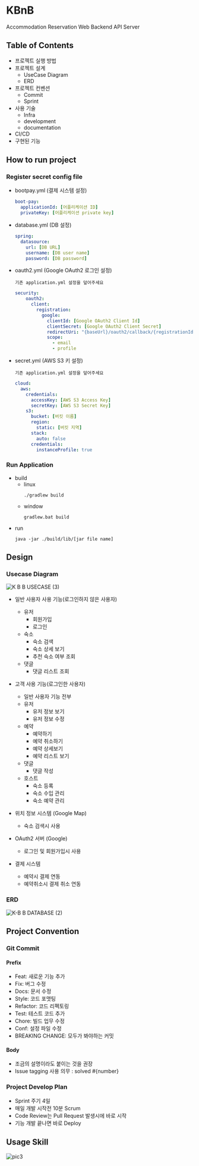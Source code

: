 # KBnB
Accommodation Reservation Web Backend API Server

## Table of Contents
- 프로젝트 실행 방법
- 프로젝트 설계
    - UseCase Diagram
    - ERD
- 프로젝트 컨벤션
    - Commit 
    - Sprint
- 사용 기술
    - Infra
    - development
    - documentation
- CI/CD
- 구현된 기능

## How to run project
### Register secret config file
- bootpay.yml (결제 시스템 설정)
    ```yaml
    boot-pay:
      applicationId: [어플리케이션 ID] 
      privateKey: [어플리케이션 private key]
    ```
- database.yml (DB 설정)
    ```yaml
    spring:
      datasource:
        url: [DB URL]
        username: [DB user name]
        password: [DB password]
    ```
- oauth2.yml (Google OAuth2 로그인 설정)

    `기존 application.yml 설정을 덮어주세요` 
    
    ```yaml
    security:
        oauth2:
          client:
            registration:
              google:
                clientId: [Google OAuth2 Client Id]
                clientSecret: [Google OAuth2 Client Secret]
                redirectUri: "{baseUrl}/oauth2/callback/{registrationId}"
                scope:
                  - email
                  - profile
    ```
  
- secret.yml (AWS S3 키 설정)
    
    `기존 application.yml 설정을 덮어주세요` 
    
    ```yaml
    cloud:
      aws:
        credentials:
          accessKey: [AWS S3 Access Key]
          secretKey: [AWS S3 Secret Key]
        s3:
          bucket: [버킷 이름]
          region:
            static: [버킷 지역]
          stack:
            auto: false
          credentials:
            instanceProfile: true
    ```
### Run Application
- build
    - linux 
        ```
        ./gradlew build
        ```
    - window
        ```
        gradlew.bat build
        ```
- run
    ```
    java -jar ./build/lib/[jar file name]
    ```

## Design
### Usecase Diagram

![K B B USECASE (3)](https://user-images.githubusercontent.com/12459864/109120339-2cc0f480-7789-11eb-86e6-7103febeffe2.png)

- 일반 사용자 사용 기능(로그인하지 않은 사용자)
    - 유저
        - 회원가입 
        - 로그인
    - 숙소
        - 숙소 검색
        - 숙소 상세 보기
        - 추천 숙소 여부 조회
    - 댓글
        - 댓글 리스트 조회
- 고객 사용 기능(로그인한 사용자)
    - 일반 사용자 기능 전부
    - 유저
        - 유저 정보 보기
        - 유저 정보 수정
    - 예약
        - 예약하기
        - 예약 취소하기
        - 예약 상세보기
        - 예약 리스트 보기
    - 댓글
        - 댓글 작성
    - 호스트
        - 숙소 등록
        - 숙소 수입 관리
        - 숙소 예약 관리
            
- 위치 정보 시스템 (Google Map)
    - 숙소 검색시 사용
- OAuth2 서버 (Google)
    - 로그인 및 회원가입시 사용
- 결제 시스템  
    - 예약시 결제 연동
    - 예약취소시 결제 취소 연동
    
### ERD

![K-B B DATABASE (2)](https://user-images.githubusercontent.com/12459864/109127898-44e94180-7792-11eb-8e0f-2b91bd0c3eb9.png)

## Project Convention
### Git Commit
#### Prefix
- Feat: 새로운 기능 추가
- Fix: 버그 수정
- Docs: 문서 수정
- Style: 코드 포맷팅
- Refactor: 코드 리펙토링
- Test: 테스트 코드 추가
- Chore: 빌드 업무 수정
- Conf: 설정 파일 수정
- BREAKING CHANGE: 모두가 봐야하는 커밋

#### Body
- 조금의 설명이라도 붙이는 것을 권장 
- Issue tagging 사용 의무 : solved #{number}

### Project Develop Plan
- Sprint 주기 4일
- 매일 개발 시작전 10분 Scrum
- Code Review는 Pull Request 발생시에 바로 시작
- 기능 개발 끝나면 바로 Deploy

## Usage Skill

![pic3](https://user-images.githubusercontent.com/12459864/109123499-4106f080-778d-11eb-812d-d94b581727af.png)
